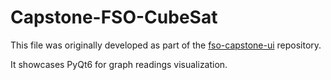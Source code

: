 # Capstone-FSO-CubeSat
This file was originally developed as part of the [fso-capstone-ui](https://github.com/jhame101/fso-capstone-ui) repository.

It showcases PyQt6 for graph readings visualization.
